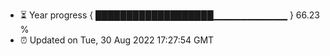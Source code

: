 - ⏳ Year progress { ███████████████████▁▁▁▁▁▁▁▁▁▁▁ } 66.23 %
- ⏰ Updated on Tue, 30 Aug 2022 17:27:54 GMT

